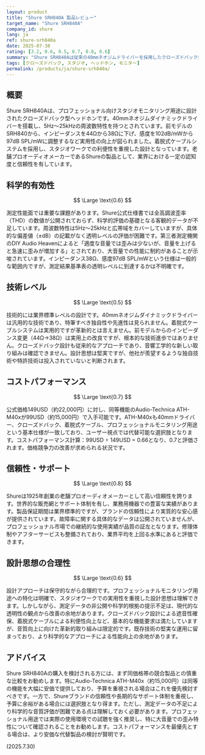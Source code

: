 ```yaml
---
layout: product
title: "Shure SRH840A 製品レビュー"
target_name: "Shure SRH840A"
company_id: shure
lang: ja
ref: shure-srh840a
date: 2025-07-30
rating: [3.2, 0.6, 0.5, 0.7, 0.8, 0.6]
summary: "Shure SRH840Aは従来の40mmネオジムドライバーを採用したクローズドバック型モニターヘッドホンです。同価格帯の競合製品と比較してコストパフォーマンスに課題があるものの、Shureブランドの信頼性により一定の評価を得ています。"
tags: [クローズドバック, スタジオ, ヘッドホン, モニター]
permalink: /products/ja/shure-srh840a/
---
```

## 概要

Shure SRH840Aは、プロフェッショナル向けスタジオモニタリング用途に設計されたクローズドバック型ヘッドホンです。40mmネオジムダイナミックドライバーを搭載し、5Hz～25kHzの周波数特性を持つとされています。前モデルのSRH840から、インピーダンスを44Ωから38Ωに下げ、感度を102dB/mWから97dB SPL/mWに調整するなど実用性の向上が図られました。着脱式ケーブルシステムを採用し、スタジオワークでの利便性を重視した設計となっています。老舗プロオーディオメーカーであるShureの製品として、業界における一定の認知度と信頼性を有しています。

## 科学的有効性

$$ \Large \text{0.6} $$

測定性能面では重要な課題があります。Shure公式仕様書では全高調波歪率（THD）の数値が公開されておらず、科学的評価の基礎となる客観的データが不足しています。周波数特性は5Hz～25kHzと広帯域をカバーしていますが、具体的な偏差値（±dB）の記載がなく透明レベルの評価が困難です。第三者測定機関のDIY Audio Heavenによると「適度な音量では歪みは少ないが、音量を上げると急速に歪みが増加する」とされており、大音量での性能に制約があることが示唆されています。インピーダンス38Ω、感度97dB SPL/mWという仕様は一般的な範囲内ですが、測定結果基準表の透明レベルに到達するかは不明確です。

## 技術レベル

$$ \Large \text{0.5} $$

技術的には業界標準レベルの設計です。40mmネオジムダイナミックドライバーは汎用的な技術であり、特筆すべき独自性や先進性は見られません。着脱式ケーブルシステムは実用的ですが革新的とは言えません。前モデルからのインピーダンス変更（44Ω→38Ω）は実用上の改良ですが、根本的な技術進歩ではありません。クローズドバック設計も従来的なアプローチであり、音響工学的な新しい取り組みは確認できません。設計思想は堅実ですが、他社が羨望するような独自技術や特許技術は投入されていないと判断されます。

## コストパフォーマンス

$$ \Large \text{0.7} $$

公式価格149USD（約22,000円）に対し、同等機能のAudio-Technica ATH-M40xが99USD（約15,000円）で入手可能です。ATH-M40xも40mmドライバー、クローズドバック、着脱式ケーブル、プロフェッショナルモニタリング用途という基本仕様が一致しており、ユーザー視点では代替可能な選択肢となります。コストパフォーマンス計算：99USD ÷ 149USD = 0.66となり、0.7と評価されます。価格競争力の改善が求められる状況です。

## 信頼性・サポート

$$ \Large \text{0.8} $$

Shureは1925年創業の老舗プロオーディオメーカーとして高い信頼性を誇ります。世界的な販売網とサポート体制を有し、業務用機器での豊富な実績があります。製品保証期間は業界標準的ですが、ブランドの信頼性により実質的な安心感が提供されています。故障率に関する具体的なデータは公開されていませんが、プロフェッショナル市場での継続的な使用実績が品質の証左となります。修理体制やアフターサービスも整備されており、業界平均を上回る水準にあると評価できます。

## 設計思想の合理性

$$ \Large \text{0.6} $$

設計アプローチは保守的ながら合理的です。プロフェッショナルモニタリング用途への特化は明確で、スタジオワークでの実用性を重視した設計思想は理解できます。しかしながら、測定データの非公開や科学的根拠の提示不足は、現代的な透明性の観点から改善の余地があります。クローズドバック設計による遮音性確保、着脱式ケーブルによる利便性向上など、基本的な機能要求は満たしていますが、音質向上に向けた革新的取り組みは限定的です。既存技術の堅実な運用に留まっており、より科学的なアプローチによる性能向上の余地があります。

## アドバイス

Shure SRH840Aの購入を検討される方には、まず同価格帯の競合製品との慎重な比較をお勧めします。特にAudio-Technica ATH-M40x（約15,000円）は同等の機能を大幅に安価で提供しており、予算を重視される場合はこれを優先検討すべきです。一方で、Shureブランドの信頼性や長期的なサポート体制を重視し、予算に余裕がある場合には選択肢となり得ます。ただし、測定データの不足により科学的な音質評価が困難である点は理解しておく必要があります。プロフェッショナル用途では実際の使用環境での試聴を強く推奨し、特に大音量での歪み特性について確認されることをお勧めします。コストパフォーマンスを最優先とする場合は、より安価な代替製品の検討が賢明です。

(2025.7.30)
